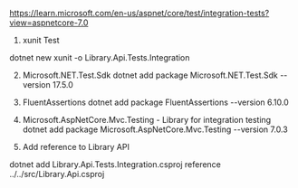 https://learn.microsoft.com/en-us/aspnet/core/test/integration-tests?view=aspnetcore-7.0

1. xunit Test

dotnet new xunit -o Library.Api.Tests.Integration

2. Microsoft.NET.Test.Sdk
dotnet add package Microsoft.NET.Test.Sdk --version 17.5.0

3. FluentAssertions
dotnet add package FluentAssertions --version 6.10.0

4. Microsoft.AspNetCore.Mvc.Testing - Library for integration testing
dotnet add package Microsoft.AspNetCore.Mvc.Testing --version 7.0.3

5. Add reference to Library API

dotnet add Library.Api.Tests.Integration.csproj reference ../../src/Library.Api.csproj
